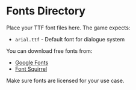 # Fonts Directory

Place your TTF font files here. The game expects:

- `arial.ttf` - Default font for dialogue system

You can download free fonts from:
- [Google Fonts](https://fonts.google.com/)
- [Font Squirrel](https://www.fontsquirrel.com/)

Make sure fonts are licensed for your use case.